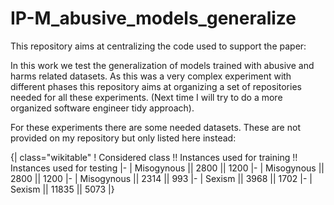 # IP-M_abusive_models_generalize

This repository aims at centralizing the code used to support the paper:



In this work we test the generalization of models trained with abusive and harms related datasets.
As this was a very complex experiment with different phases this repository aims at organizing a set of repositories needed for all these experiments.
(Next time I will try to do a more organized software engineer tidy approach).

For these experiments there are some needed datasets. These are not provided on my repository but only listed here instead:

{| class="wikitable"
! Considered class !! Instances used for training !! Instances used for testing
|-
| Misogynous || 2800 || 1200
|-
| Misogynous || 2800 || 1200
|-
| Misogynous || 2314 || 993
|-
| Sexism || 3968 || 1702
|-
| Sexism || 11835 || 5073
|}
